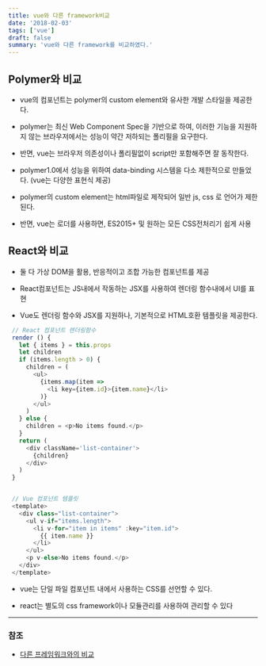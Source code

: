 ```yaml
---
title: vue와 다른 framework비교
date: '2018-02-03'
tags: ['vue']
draft: false
summary: 'vue와 다른 framework를 비교하였다.'
---
```


## Polymer와 비교

- vue의 컴포넌트는 polymer의 custom element와 유사한 개발 스타일을 제공한다.

- polymer는 최신 Web Component Spec을 기반으로 하여, 이러한 기능을 지원하지 않는 브라우저에서는 성능이 약간 저하되는 폴리필을 요구한다.

- 반면, vue는 브라우저 의존성이나 폴리필없이 script만 포함해주면 잘 동작한다.

- polymer1.0에서 성능을 위하여 data-binding 시스템을 다소 제한적으로 만들었다. (vue는 다양한 표현식 제공)

- polymer의 custom element는 html파일로 제작되어 일반 js, css 로 언어가 제한된다.

- 반면, vue는 로더를 사용하면, ES2015+ 및 원하는 모든 CSS전처리기 쉽게 사용

## React와 비교

- 둘 다 가상 DOM을 활용, 반응적이고 조합 가능한 컴포넌트를 제공

- React컴포넌트는 JS내에서 작동하는 JSX를 사용하여 렌더링 함수내에서 UI를 표현

- Vue도 렌더링 함수와 JSX를 지원하나, 기본적으로 HTML호환 템플릿을 제공한다.

```js
 // React 컴포넌트 렌더링함수
 render () {
   let { items } = this.props
   let children
   if (items.length > 0) {
     children = (
       <ul>
         {items.map(item =>
           <li key={item.id}>{item.name}</li>
         )}
       </ul>
     )
   } else {
     children = <p>No items found.</p>
   }
   return (
     <div className='list-container'>
       {children}
     </div>
   )
 }


 // Vue 컴포넌트 템플릿
 <template>
   <div class="list-container">
     <ul v-if="items.length">
       <li v-for="item in items" :key="item.id">
         {{ item.name }}
       </li>
     </ul>
     <p v-else>No items found.</p>
   </div>
 </template>
```

- vue는 단일 파일 컴포넌트 내에서 사용하는 CSS를 선언할 수 있다.

- react는 별도의 css framework이나 모듈관리를 사용하여 관리할 수 있다

---

### 참조

- [다른 프레임워크와의 비교](https://kr.vuejs.org/v2/guide/comparison.html)
